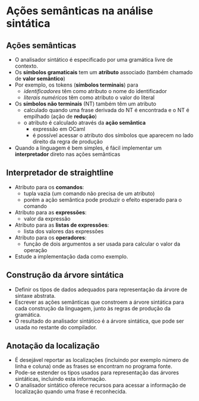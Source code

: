 # Ações semânticas na análise sintática

## Ações semânticas

- O analisador sintático é especificado por uma gramática livre de contexto.
- Os **símbolos gramaticais** tem um **atributo** associado (também chamado de **valor semântico**)
- Por exemplo, os tokens (**símbolos terminais**) para
  - *identificadores* têm como atributo o nome do identificador
  - *literais numéricos* têm como atributo o valor do literal
- Os **símbolos não terminais** (NT) também têm um atributo
  - calculado quando uma frase derivada do NT é encontrada e o NT é empilhado (ação de **redução**)
  - o atributo é calculado através da **ação semântica**
    - expressão em OCaml
    - é possível acessar o atributo dos símbolos que aparecem no lado direito da regra de produção
- Quando a linguagem é bem simples, é fácil implementar um **interpretador** direto nas ações semânticas
  
## Interpretador de straightline

- Atributo para os **comandos**:
  - tupla vazia (um comando não precisa de um atributo)
  - porém a ação semântica pode produzir o efeito esperado para o comando
- Atributo para as **expressões**:
  - valor da expressão
- Atributo para as **listas de expressões**:
  - lista dos valores das expressões
- Atributo para os **operadores**:
  - função de dois argumentos a ser usada para calcular o valor da operação
- Estude a implementação dada como exemplo.

## Construção da árvore sintática

- Definir os tipos de dados adequados para representação da árvore de sintaxe abstrata.
- Escrever as ações semânticas que constroem a árvore sintática para cada construção da linguagem, junto às regras de produção da gramática.
- O resultado do analisador sintático é a árvore sintática, que pode ser usada no restante do compilador.

## Anotação da localização

- É desejável reportar as localizações (incluindo por exemplo número de linha e coluna) onde as frases se encontram no programa fonte.
- Pode-se estender os tipos usados para representação das árvores sintáticas, incluindo esta informação.
- O analisador sintático oferece recursos para acessar a informação de localização quando uma frase é reconhecida.
